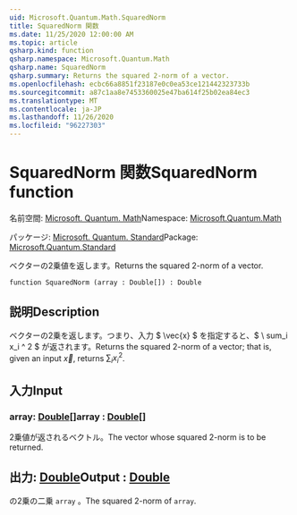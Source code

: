 ```yaml
---
uid: Microsoft.Quantum.Math.SquaredNorm
title: SquaredNorm 関数
ms.date: 11/25/2020 12:00:00 AM
ms.topic: article
qsharp.kind: function
qsharp.namespace: Microsoft.Quantum.Math
qsharp.name: SquaredNorm
qsharp.summary: Returns the squared 2-norm of a vector.
ms.openlocfilehash: ecbc66a8851f23187e0c0ea53ce121442323733b
ms.sourcegitcommit: a87c1aa8e7453360025e47ba614f25b02ea84ec3
ms.translationtype: MT
ms.contentlocale: ja-JP
ms.lasthandoff: 11/26/2020
ms.locfileid: "96227303"
---
```

# <a name="squarednorm-function"></a><span data-ttu-id="2ed98-102">SquaredNorm 関数</span><span class="sxs-lookup"><span data-stu-id="2ed98-102">SquaredNorm function</span></span>

<span data-ttu-id="2ed98-103">名前空間: [Microsoft. Quantum. Math](xref:Microsoft.Quantum.Math)</span><span class="sxs-lookup"><span data-stu-id="2ed98-103">Namespace: [Microsoft.Quantum.Math](xref:Microsoft.Quantum.Math)</span></span>

<span data-ttu-id="2ed98-104">パッケージ: [Microsoft. Quantum. Standard](https://nuget.org/packages/Microsoft.Quantum.Standard)</span><span class="sxs-lookup"><span data-stu-id="2ed98-104">Package: [Microsoft.Quantum.Standard](https://nuget.org/packages/Microsoft.Quantum.Standard)</span></span>


<span data-ttu-id="2ed98-105">ベクターの2乗値を返します。</span><span class="sxs-lookup"><span data-stu-id="2ed98-105">Returns the squared 2-norm of a vector.</span></span>

```qsharp
function SquaredNorm (array : Double[]) : Double
```


## <a name="description"></a><span data-ttu-id="2ed98-106">説明</span><span class="sxs-lookup"><span data-stu-id="2ed98-106">Description</span></span>

<span data-ttu-id="2ed98-107">ベクターの2乗を返します。つまり、入力 $ \vec{x} $ を指定すると、$ \ sum_i x_i ^ 2 $ が返されます。</span><span class="sxs-lookup"><span data-stu-id="2ed98-107">Returns the squared 2-norm of a vector; that is, given an input $\vec{x}$, returns $\sum_i x_i^2$.</span></span>

## <a name="input"></a><span data-ttu-id="2ed98-108">入力</span><span class="sxs-lookup"><span data-stu-id="2ed98-108">Input</span></span>

### <a name="array--double"></a><span data-ttu-id="2ed98-109">array: [Double](xref:microsoft.quantum.lang-ref.double)[]</span><span class="sxs-lookup"><span data-stu-id="2ed98-109">array : [Double](xref:microsoft.quantum.lang-ref.double)[]</span></span>

<span data-ttu-id="2ed98-110">2乗値が返されるベクトル。</span><span class="sxs-lookup"><span data-stu-id="2ed98-110">The vector whose squared 2-norm is to be returned.</span></span>



## <a name="output--double"></a><span data-ttu-id="2ed98-111">出力: [Double](xref:microsoft.quantum.lang-ref.double)</span><span class="sxs-lookup"><span data-stu-id="2ed98-111">Output : [Double](xref:microsoft.quantum.lang-ref.double)</span></span>

<span data-ttu-id="2ed98-112">の2乗の二乗 `array` 。</span><span class="sxs-lookup"><span data-stu-id="2ed98-112">The squared 2-norm of `array`.</span></span>